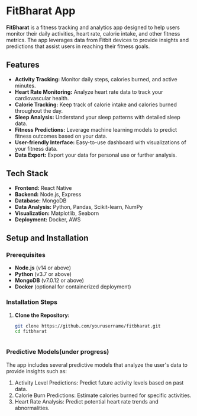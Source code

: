 # FitBharat App

**FitBharat** is a fitness tracking and analytics app designed to help users monitor their daily activities, heart rate, calorie intake, and other fitness metrics. The app leverages data from Fitbit devices to provide insights and predictions that assist users in reaching their fitness goals.


## Features

- **Activity Tracking:** Monitor daily steps, calories burned, and active minutes.
- **Heart Rate Monitoring:** Analyze heart rate data to track your cardiovascular health.
- **Calorie Tracking:** Keep track of calorie intake and calories burned throughout the day.
- **Sleep Analysis:** Understand your sleep patterns with detailed sleep data.
- **Fitness Predictions:** Leverage machine learning models to predict fitness outcomes based on your data.
- **User-friendly Interface:** Easy-to-use dashboard with visualizations of your fitness data.
- **Data Export:** Export your data for personal use or further analysis.

## Tech Stack

- **Frontend:** React Native
- **Backend:** Node.js, Express
- **Database:** MongoDB
- **Data Analysis:** Python, Pandas, Scikit-learn, NumPy
- **Visualization:** Matplotlib, Seaborn
- **Deployment:** Docker, AWS

## Setup and Installation

### Prerequisites

- **Node.js** (v14 or above)
- **Python** (v3.7 or above)
- **MongoDB** (v7.0.12 or above)
- **Docker** (optional for containerized deployment)

### Installation Steps

1. **Clone the Repository:**

   ```bash
   git clone https://github.com/yourusername/fitbharat.git
   cd fitbharat



### Predictive Models(under progress)
The app includes several predictive models that analyze the user's data to provide insights such as:

1. Activity Level Predictions: Predict future activity levels based on past data.
2. Calorie Burn Predictions: Estimate calories burned for specific activities.
3. Heart Rate Analysis: Predict potential heart rate trends and abnormalities.
